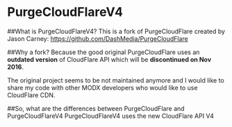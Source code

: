 PurgeCloudFlareV4
=================

##What is PurgeCloudFlareV4?
This is a fork of PurgeCloudFlare created by Jason Carney: https://github.com/DashMedia/PurgeCloudFlare

##Why a fork?
Because the good original PurgeCloudFlare uses an **outdated version** of CloudFlare API which will be **discontinued on Nov 2016**.

The original project seems to be not maintained anymore and I would like to share my code with other MODX developers who would like to use CloudFlare CDN.

##So, what are the differences between PurgeCloudFlare and PurgeCloudFlareV4
PurgeCloudFlareV4 uses the new CloudFlare API V4
